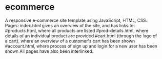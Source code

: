 # ecommerce
A responsive e-commerce site template using JavaScript, HTML, CSS.
Pages: index.html gives an overview of the site, and has links to:
#products.html, where all products are listed
#prod-details.html, where details of an individual product are provided
#cart.html (through the logo of a cart), where an overview of a customer's cart has been shown
#account.html, where process of sign up and login for a new user has been shown
All pages have also been interlinked.
